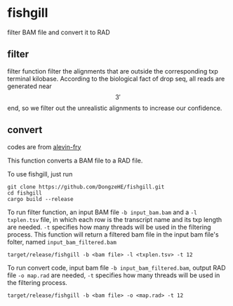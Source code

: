 # fishgill
filter BAM file and convert it to RAD

## filter
filter function filter the alignments that are outside the corresponding txp terminal kilobase. 
According to the biological fact of drop seq, all reads are generated near $$3'$$ end, so we filter out the unrealistic alignments to increase our confidence.

## convert
codes are from [alevin-fry](https://github.com/COMBINE-lab/alevin-fry#:~:text=Fork%200-,%F0%9F%90%9F%20%F0%9F%94%AC%20%F0%9F%A6%80%20alevin%2Dfry%20is%20an%20efficient%20and%20flexible,cell%20transcriptomics%20and%20feature%20barcoding.)

This function converts a BAM file to a RAD file.

To use fishgill, just run

```
git clone https://github.com/DongzeHE/fishgill.git
cd fishgill
cargo build --release
```

To run filter function, an input BAM file `-b input_bam.bam` and a `-l txplen.tsv` file, in which each row is the transcript name and its txp length are needed. `-t` specifies how many threads will be used in the filtering process. This function will return a filtered bam file in the input bam file's folter, named `input_bam_filtered.bam`

```
target/release/fishgill -b <bam file> -l <txplen.tsv> -t 12
```

To run convert code, input bam file `-b input_bam_filtered.bam`, output RAD file `-o map.rad` are needed, `-t` specifies how many threads will be used in the filtering process.

```
target/release/fishgill -b <bam file> -o <map.rad> -t 12
```
